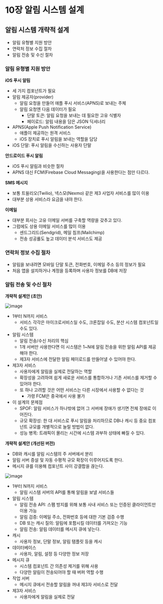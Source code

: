 # 10장 알림 시스템 설계

## 알림 시스템 개략적 설계

- 알림 유형별 지원 방안
- 연락처 정보 수집 절차
- 알림 전송 및 수신 절차

### 알림 유형별 지원 방안

**iOS 푸시 알림**

- 세 가지 컴포넌트가 필요
- 알림 제공자(provider)
    - 알림 요청을 만들어 애플 푸시 서비스(APNS)로 보내는 주체
    - 알림 요청엔 다음 데이터가 필요
        - 단말 토큰: 알림 요청을 보내는 데 필요한 고유 식별자
        - 페이로드: 알림 내용을 담은 JSON 딕셔너리
- APNS(Apple Push Notification Service)
    - 애플이 제공하는 원격 서비스
    - iOS 장치로 푸시 알림을 보내는 역할을 담당
- iOS 단말: 푸시 알림을 수신하는 사용자 단말

**안드로이드 푸시 알림**

- iOS 푸시 알림과 비슷한 절차
- APNS 대신 FCM(Firebase Cloud Messaging)을 사용한다는 점만 다르다.

**SMS 메시지**

- 보통 트윌리오(Twilio), 넥스모(Nexmo) 같은 제3 사업자 서비스를 많이 이용
- 대부분 상용 서비스라 요금을 내야 한다.

**이메일**

- 대부분 회사는 고유 이메일 서버를 구축할 역량을 갖추고 있다.
- 그럼에도 상용 이메일 서비스를 많이 이용
    - 센드그리드(Sendgrid), 메일 침프(Mailchimp)
    - 전송 성공룔도 높고 데이터 분석 서비스도 제공

### 연락처 정보 수집 절차

- 알림을 보내려면 모바일 단말 토큰, 전화번호, 이메일 주소 등의 정보가 필요
- 처음 앱을 설치하거나 계정을 등록하며 사용자 정보를 DB에 저장

### 알림 전송 및 수신 절차

**개략적 설계안 (초안)**

![image](https://github.com/ldk980130/TIL/assets/78652144/d734d89d-3c97-464f-9b27-05b6a25c78df)

- 1부터 N까지 서비스
    - 서비스 각각은 마이크로서비스일 수도, 크론잡일 수도, 분산 시스템 컴포넌트일 수도 있다.
- 알림 시스템
    - 알림 전송/수신 처리의 핵심
    - 1개 서버만 사용한다면 이 시스템은 1~N에 알림 전송을 위한 알림 API를 제공해야 한다.
    - 제3자 서비스에 전달한 알림 페이로드를 만들어낼 수 있어야 한다.
- 제3자 서비스
    - 사용자에게 알림을 실제로 전달하는 역할
    - 확장성을 고려하여 쉽게 새로운 서비스를 통합하거나 기존 서비스를 제거할 수 있어야 한다.
    - 또 하나 고려할 것은 어떤 서비스는 다른 시장에서 사용할 수 없다는 것
        - 가령 FCM은 중국에서 사용 불가
- 이 설계의 문제점
    - SPOF: 알림 서비스가 하나밖에 없어 그 서버에 장애가 생기면 전체 장애로 이어진다.
    - 규모 확장성: 한 대 서비스로 푸시 알림을 처리하므로 DB나 캐시 등 중요 컴포넌트 규모를 개별적으로 늘릴 방법이 없다.
    - 성능 병목: 트래픽이 몰리는 시간에 시스템 과부하 상태에 빠질 수 있다.

**개략적 설계안 (개선된 버전)**

- DB와 캐시를 알림 시스템의 주 서버에서 분리
- 알림 서버 증설 및 자동 수평적 규모 확장이 이루어지도록 한다.
- 메시지 큐를 이용해 컴포넌트 사이 강결합을 끊는다.

![image](https://github.com/ldk980130/TIL/assets/78652144/ad1cf9a6-723d-4080-87aa-120b4b9c3c04)

- 1부터 N까지 서비스
    - 알림 시스템 서버의 API를 통해 알림을 보낼 서비스들
- 알림 시스템
    - 알림 전송 API: 스팸 방지를 위해 보통 사내 서비스 또는 인증된 클라이언트만 이용 가능
    - 알림 검증: 이메일 주소, 전화번호 등에 대한 기본 검증 수행
    - DB 또는 캐시 질의: 알림에 포함시킬 데이터를 가져오는 기능
    - 알림 전송: 알림 데이터를 메시지 큐에 넣는다.
- 캐시
    - 사용자 정보, 단말 정보, 알림 탬플릿 등을 캐시
- 데이터베이스
    - 사용자, 알림, 설정 등 다양한 정보 저장
- 메시지 큐
    - 시스템 컴포넌트 간 의존성 제거를 위해 사용
    - 다양한 알림이 전송되어야 할 때 버퍼 역할 수행
- 작업 서버
    - 메시지 큐에서 전송할 알림을 꺼내 제3자 서비스로 전달
- 제3자 서비스
    - 사용자에게 알림을 실제로 전달
